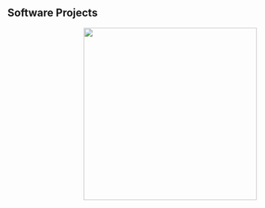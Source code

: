 ## Software Projects

<img src="http://sdenter.bplaced.net/Animationen/Super%20Mario/Mario%20&%20Yoshi/poll-comics-jokes-and-puns-mario-653670.gif" align="right" width="350" height="350" />
